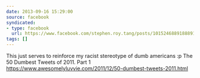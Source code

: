 ```yaml
---
date: 2013-09-16 15:29:00
source: facebook
syndicated:
- type: facebook
  url: https://www.facebook.com/stephen.roy.tang/posts/10152468891888912
tags: []
---
```


This just serves to reinforce my racist stereotype of dumb americans :p The 50 Dumbest Tweets of 2011. Part 1 https://www.awesomelyluvvie.com/2011/12/50-dumbest-tweets-2011.html